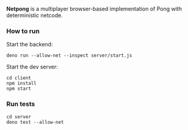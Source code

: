 **Netpong** is a multiplayer browser-based implementation of Pong with deterministic netcode.

### How to run

Start the backend:

```
deno run --allow-net --inspect server/start.js
```

Start the dev server:

```
cd client
npm install
npm start
```

### Run tests

```
cd server
deno test --allow-net
```
